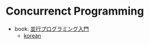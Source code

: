# Concurrenct Programming

- book: [並行プログラミング入門](https://github.com/oreilly-japan/conc_ytakano)
  - [korean](https://github.com/moseskim/concurrent_programming)

